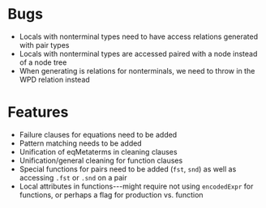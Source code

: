 
Bugs
======================================================================
* Locals with nonterminal types need to have access relations
  generated with pair types
* Locals with nonterminal types are accessed paired with a node
  instead of a node tree
* When generating is relations for nonterminals, we need to throw in
  the WPD relation instead


Features
======================================================================
* Failure clauses for equations need to be added
* Pattern matching needs to be added
* Unification of eqMetaterms in cleaning clauses
* Unification/general cleaning for function clauses
* Special functions for pairs need to be added (`fst`, `snd`) as well
  as accessing `.fst` or `.snd` on a pair
* Local attributes in functions---might require not using
  `encodedExpr` for functions, or perhaps a flag for production
  vs. function

